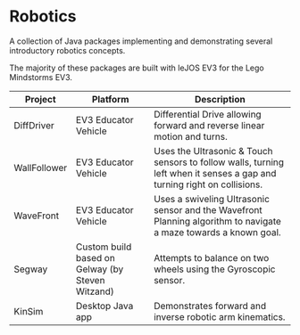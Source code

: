 # Robotics

A collection of Java packages implementing and demonstrating several introductory robotics concepts.

The majority of these packages are built with leJOS EV3 for the Lego Mindstorms EV3.

Project      | Platform                                         | Description
------------ | -----------                                      | -----------
DiffDriver   | EV3 Educator Vehicle                             | Differential Drive allowing forward and reverse linear motion and turns.
WallFollower | EV3 Educator Vehicle                             | Uses the Ultrasonic & Touch sensors to follow walls, turning left when it senses a gap and turning right on collisions.
WaveFront    | EV3 Educator Vehicle                             | Uses a swiveling Ultrasonic sensor and the Wavefront Planning algorithm to navigate a maze towards a known goal.
Segway       | Custom build based on Gelway (by Steven Witzand) | Attempts to balance on two wheels using the Gyroscopic sensor.
KinSim       | Desktop Java app                                 | Demonstrates forward and inverse robotic arm kinematics.
